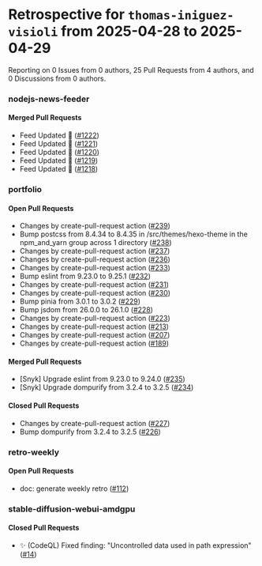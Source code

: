 # Retrospective for `thomas-iniguez-visioli` from 2025-04-28 to 2025-04-29

Reporting on 0 Issues from 0 authors, 25 Pull Requests from 4 authors, and 0 Discussions from 0 authors.


### nodejs-news-feeder

#### Merged Pull Requests

- Feed Updated 🍿 ([#1222](https://github.com/thomas-iniguez-visioli/nodejs-news-feeder/pull/1222))
- Feed Updated 🍿 ([#1221](https://github.com/thomas-iniguez-visioli/nodejs-news-feeder/pull/1221))
- Feed Updated 🍿 ([#1220](https://github.com/thomas-iniguez-visioli/nodejs-news-feeder/pull/1220))
- Feed Updated 🍿 ([#1219](https://github.com/thomas-iniguez-visioli/nodejs-news-feeder/pull/1219))
- Feed Updated 🍿 ([#1218](https://github.com/thomas-iniguez-visioli/nodejs-news-feeder/pull/1218))

### portfolio

#### Open Pull Requests

- Changes by create-pull-request action ([#239](https://github.com/thomas-iniguez-visioli/portfolio/pull/239))
- Bump postcss from 8.4.34 to 8.4.35 in /src/themes/hexo-theme in the npm_and_yarn group across 1 directory ([#238](https://github.com/thomas-iniguez-visioli/portfolio/pull/238))
- Changes by create-pull-request action ([#237](https://github.com/thomas-iniguez-visioli/portfolio/pull/237))
- Changes by create-pull-request action ([#236](https://github.com/thomas-iniguez-visioli/portfolio/pull/236))
- Changes by create-pull-request action ([#233](https://github.com/thomas-iniguez-visioli/portfolio/pull/233))
- Bump eslint from 9.23.0 to 9.25.1 ([#232](https://github.com/thomas-iniguez-visioli/portfolio/pull/232))
- Changes by create-pull-request action ([#231](https://github.com/thomas-iniguez-visioli/portfolio/pull/231))
- Changes by create-pull-request action ([#230](https://github.com/thomas-iniguez-visioli/portfolio/pull/230))
- Bump pinia from 3.0.1 to 3.0.2 ([#229](https://github.com/thomas-iniguez-visioli/portfolio/pull/229))
- Bump jsdom from 26.0.0 to 26.1.0 ([#228](https://github.com/thomas-iniguez-visioli/portfolio/pull/228))
- Changes by create-pull-request action ([#223](https://github.com/thomas-iniguez-visioli/portfolio/pull/223))
- Changes by create-pull-request action ([#213](https://github.com/thomas-iniguez-visioli/portfolio/pull/213))
- Changes by create-pull-request action ([#207](https://github.com/thomas-iniguez-visioli/portfolio/pull/207))
- Changes by create-pull-request action ([#189](https://github.com/thomas-iniguez-visioli/portfolio/pull/189))

#### Merged Pull Requests

- [Snyk] Upgrade eslint from 9.23.0 to 9.24.0 ([#235](https://github.com/thomas-iniguez-visioli/portfolio/pull/235))
- [Snyk] Upgrade dompurify from 3.2.4 to 3.2.5 ([#234](https://github.com/thomas-iniguez-visioli/portfolio/pull/234))

#### Closed Pull Requests

- Changes by create-pull-request action ([#227](https://github.com/thomas-iniguez-visioli/portfolio/pull/227))
- Bump dompurify from 3.2.4 to 3.2.5 ([#226](https://github.com/thomas-iniguez-visioli/portfolio/pull/226))

### retro-weekly

#### Open Pull Requests

- doc: generate weekly retro ([#112](https://github.com/thomas-iniguez-visioli/retro-weekly/pull/112))

### stable-diffusion-webui-amdgpu

#### Closed Pull Requests

- ✨ (CodeQL) Fixed finding: "Uncontrolled data used in path expression" ([#14](https://github.com/thomas-iniguez-visioli/stable-diffusion-webui-amdgpu/pull/14))